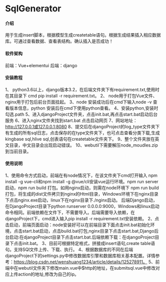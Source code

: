 # SqlGenerator

#### 介绍
用于生成insert脚本，根据模型生成createtable语句。根据生成结果插入相应数据库。可通过查看数据、查看表结构。确认插入是否成功！

#### 软件架构
前端：Vue+elementui
后端：django

#### 安装教程

1、 python3.6以上，django版本3.2，在后端文件夹下有requirement.txt,使用时在其目录下 cmd pip install -r requirement.txt。
2、 node用于打包Vue文件、nginx用于打包后前台页面挂起。
3、node 安装成功后在cmd下输入node -v 查看版本信息，python 安装后在cmd下使用python查看。
4、安装python,安装时勾选.path
5、进入djangoProject文件夹，点击init.bat,再点击start.bat启动后台服务
6、进入nginx文件夹找到start.bat 点击启动网页
7、网站地址：http://127.0.0.1或127.0.0.1:8080
8、提交后在djangoProject的log_type文件夹下有生成的所有sql日志，点击保存的在type文件夹下，也可点击查看分类下载,生成kingbase sql,hlive sql,创表语句在createtable文件夹下。
9、整个文件夹放在英文目录，中文目录会出现启动错误。
10、webutil下需要解压node_moudles.zip到当前目录。



#### 使用说明
1、使用命令方式启动，前端在有node情况下，在该文件夹下cmd打开输入 npm install -g vue-cli和npm install -g @vue/cli安装vue运行环境。npm run server 启动，npm run build 打包。如用nginx启动，则需在node环境下 npm run build 打包，将生成的dist文件拷贝到nginx的Html目录，Windows环境下在nginx目录下点击nginx.exe启动，linux下在nginx目录下./nginx启动。
后端Django启动，在DjangoProject目录下python runserver 0.0.0.0:9000，Windows和linux启动命令相同。前端依赖在文件下，不需要导入。后端需要导入依赖，在djangoProject下，cmd进入输入pip install -r requirement.txt安装依赖。
2、点击启动，前端页面启动：node安装好可以在前端目录下面点击init.bat初始化环境，点击start.bat启动，点击build.bat打包,nginx目录下点击start.bat,Django后台启动:在djangoProject目录下点击start.bat.后端依赖下载：在djangoProject目录下点击init.bat。
3、目前可根据特定格式，拼接成insert语句,create table语句。支持SQl文件上传、下载、执行。
4、根据数据库的不同在后端djangoProject下的settings.py中修改数据库引擎和数据库相关基本配置。详情参考：https://blog.csdn.net/wenshuang1234/article/details/125278911。
5、前端中在webutil文件夹下修改main.vue中$http的地址，在submitsql.vue中修改对应上传action的地址,修改为自己的ip。

